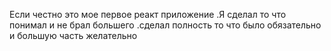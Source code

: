 Если честно это мое первое реакт приложение .Я сделал то что понимал и не брал большего .сделал полность то что было обязательно и большую часть желательно 
